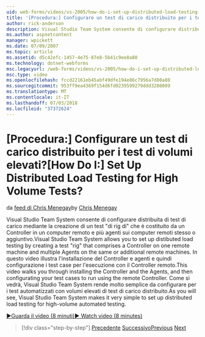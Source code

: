 ```yaml
---
uid: web-forms/videos/vs-2005/how-do-i-set-up-distributed-load-testing-for-high-volume-tests
title: '[Procedura:] Configurare un test di carico distribuito per i test di volumi elevati? | Microsoft Docs'
author: rick-anderson
description: Visual Studio Team System consente di configurare distribuita di test di carico mediante la creazione di un test 'di rig di' che è costituito da un Controller in un computer remoto e multipl...
ms.author: aspnetcontent
manager: wpickett
ms.date: 07/09/2007
ms.topic: article
ms.assetid: d5c42efc-1457-4e75-87e8-5b41c9ee8a80
ms.technology: dotnet-webforms
msc.legacyurl: /web-forms/videos/vs-2005/how-do-i-set-up-distributed-load-testing-for-high-volume-tests
msc.type: video
ms.openlocfilehash: fccd22161eb45abf49dfe194e86c7956a7d80a88
ms.sourcegitcommit: 953ff9ea4369f154d6fd0239599279ddd3280009
ms.translationtype: MT
ms.contentlocale: it-IT
ms.lasthandoff: 07/03/2018
ms.locfileid: "37372624"
---
```

<a name="how-do-i-set-up-distributed-load-testing-for-high-volume-tests"></a><span data-ttu-id="829cc-104">[Procedura:] Configurare un test di carico distribuito per i test di volumi elevati?</span><span class="sxs-lookup"><span data-stu-id="829cc-104">[How Do I:] Set Up Distributed Load Testing for High Volume Tests?</span></span>
====================
<span data-ttu-id="829cc-105">da [feed di Chris Menegay](https://twitter.com/CMenegay)</span><span class="sxs-lookup"><span data-stu-id="829cc-105">by [Chris Menegay](https://twitter.com/CMenegay)</span></span>

<span data-ttu-id="829cc-106">Visual Studio Team System consente di configurare distribuita di test di carico mediante la creazione di un test "di rig di" che è costituito da un Controller in un computer remoto e più agenti sui computer remoti stesso o aggiuntivo.</span><span class="sxs-lookup"><span data-stu-id="829cc-106">Visual Studio Team System allows you to set up distibuted load testing by creating a test "rig" that comprises a Controller on one remote machine and multiple Agents on the same or additional remote machines.</span></span> <span data-ttu-id="829cc-107">In questo video illustra l'installazione del Controller e agenti e quindi configurazione i test case per l'esecuzione con il Controller remoto.</span><span class="sxs-lookup"><span data-stu-id="829cc-107">This video walks you through installing the Controller and the Agents, and then configurating your test cases to run using the remote Controller.</span></span> <span data-ttu-id="829cc-108">Come si vedrà, Visual Studio Team System rende molto semplice da configurare per i test automatizzati con volumi elevati di test di carico distribuito.</span><span class="sxs-lookup"><span data-stu-id="829cc-108">As you will see, Visual Studio Team System makes it very simple to set up distributed load testing for high-volume automated testing.</span></span>

[<span data-ttu-id="829cc-109">&#9654;Guarda il video (8 minuti)</span><span class="sxs-lookup"><span data-stu-id="829cc-109">&#9654; Watch video (8 minutes)</span></span>](https://channel9.msdn.com/Blogs/ASP-NET-Site-Videos/how-do-i-set-up-distributed-load-testing-for-high-volume-tests)

> [!div class="step-by-step"]
> <span data-ttu-id="829cc-110">[Precedente](how-do-i-tune-web-application-performance-with-profiling.md)
> [Successivo](how-do-i-enforce-coding-standards-with-code-analysis.md)</span><span class="sxs-lookup"><span data-stu-id="829cc-110">[Previous](how-do-i-tune-web-application-performance-with-profiling.md)
[Next](how-do-i-enforce-coding-standards-with-code-analysis.md)</span></span>
